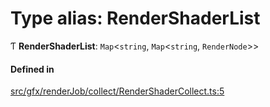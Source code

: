 # Type alias: RenderShaderList

Ƭ **RenderShaderList**: `Map`\<`string`, `Map`\<`string`, `RenderNode`\>\>

#### Defined in

[src/gfx/renderJob/collect/RenderShaderCollect.ts:5](https://github.com/Orillusion/orillusion/blob/main/src/gfx/renderJob/collect/RenderShaderCollect.ts#L5)
